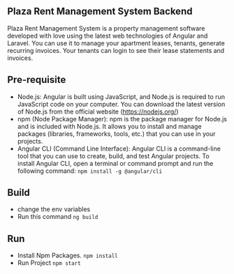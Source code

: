 ## Plaza Rent Management System Backend
Plaza Rent Management System is a property management software developed with love using the latest web technologies of Angular and Laravel. You can use it to manage your apartment leases, tenants, generate recurring invoices. Your tenants can login to see their lease statements and invoices.

## Pre-requisite
- Node.js: Angular is built using JavaScript, and Node.js is required to run JavaScript code on your computer. You can download the latest version of Node.js from the official website (https://nodejs.org/)
- npm (Node Package Manager): npm is the package manager for Node.js and is included with Node.js. It allows you to install and manage packages (libraries, frameworks, tools, etc.) that you can use in your projects.
- Angular CLI (Command Line Interface): Angular CLI is a command-line tool that you can use to create, build, and test Angular projects. To install Angular CLI, open a terminal or command prompt and run the following command:
```npm install -g @angular/cli```

## Build 
- change the env variables
- Run this command 
```ng build```

## Run
- Install Npm Packages.
```npm install```
- Run Project
```npm start```

